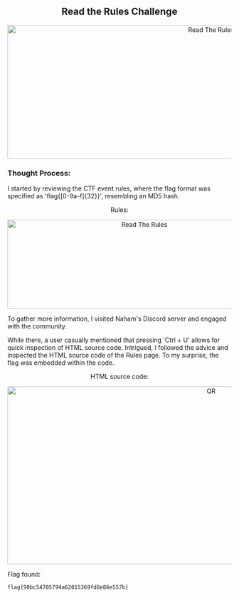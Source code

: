 <h2 align="center"><strong>Read the Rules Challenge</strong></h2>
<p align="center">
  <img src="https://imgur.com/xsskpq7.png" alt="Read The Rules" width="900" height="300"/>
</p>

### Thought Process:
I started by reviewing the CTF event rules, where the flag format was specified as 'flag{[0-9a-f]{32}}', resembling an MD5 hash.

<p align="center">Rules:</p>
<p align="center">
  <img src="https://imgur.com/KoBuCzb.png" alt="Read The Rules" width="600" height="200"/>
</p>

To gather more information, I visited Naham's Discord server and engaged with the community.

While there, a user casually mentioned that pressing 'Ctrl + U' allows for quick inspection of HTML source code. Intrigued, I followed the advice and inspected the HTML source code of the Rules page. To my surprise, the flag was embedded within the code. 

<p align="center">HTML source code:</p>
<p align="center">
  <img src="https://imgur.com/sjd9RIm.png" alt="QR" width="900" height="400"/>
</p>

Flag found: 
```
flag{90bc54705794a62015369fd8e86e557b}
```
